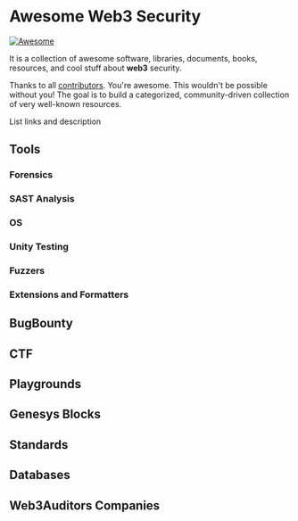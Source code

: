 # Awesome Web3 Security

[![Awesome](https://cdn.rawgit.com/sindresorhus/awesome/d7305f38d29fed78fa85652e3a63e154dd8e8829/media/badge.svg)](https://github.com/sindresorhus/awesome)

It is a collection of awesome software, libraries, documents, books, resources, and cool stuff about **web3** security.

Thanks to all [contributors](https://github.com/fabionoth/awesome-web3-security/graphs/contributors). You're awesome. This wouldn't be possible without you! The goal is to build a categorized, community-driven collection of very well-known resources.


List links and description 

## Tools
### Forensics
### SAST Analysis
### OS
### Unity Testing
### Fuzzers
### Extensions and Formatters
## BugBounty
## CTF
## Playgrounds
## Genesys Blocks
## Standards
## Databases
## Web3Auditors Companies
